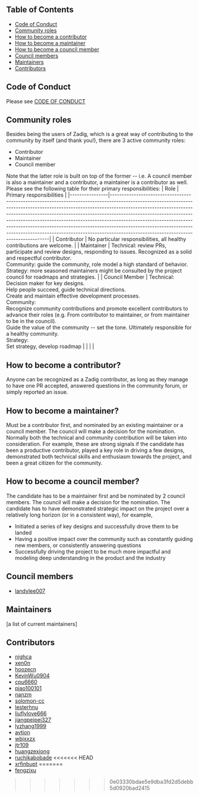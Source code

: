 ## Table of Contents

- [Code of Conduct](#code-of-conduct)
- [Community roles](#community-roles)
- [How to become a contributor](#how-to-become-a-contributor)
- [How to become a maintainer](#how-to-become-a-maintainer)
- [How to become a council member](#how-to-become-a-council-member)
- [Council members](#council-members)
- [Maintainers](#maintainers)
- [Contributors](#contributors)

## Code of Conduct
Please see [CODE OF CONDUCT](CODE_OF_CONDUCT.md)

## Community roles

Besides being the users of Zadig, which is a great way of contributing to the community by itself (and thank you!), there are 3 active community roles:
- Contributor
- Maintainer
- Council member

Note that the latter role is built on top of the former -- i.e. A council member is also a maintainer and a contributor, a maintainer is a contributor as well. Please see the following table for their primary responsibilities:
| Role           | Primary responsibilities                                                                                                                                                                                                                                                                                                                                                                                                                                                                                                                |
|----------------|----------------------------------------------------------------------------------------------------------------------------------------------------------------------------------------------------------------------------------------------------------------------------------------------------------------------------------------------------------------------------------------------------------------------------------------------------------------------------------------------------------------------------------------|
| Contributor    | No particular responsibilities, all healthy contributions are welcome.                                                                                                                                                                                                                                                                                                                                                                                                                                                                 |
| Maintainer     | Technical: review PRs, participate and review designs, responding to issues. Recognized as a solid and respectful contributor.<br>Community: guide the community, role model a high standard of behavior.<br>Strategy: more seasoned maintainers might be consulted by the project council for roadmaps and strategies.                                                                                                                                                                                                                |
| Council Member | Technical:<br>Decision maker for key designs.<br>Help people succeed, guide technical directions.<br>Create and maintain  effective development processes.<br>Community: <br>Recognize community contributions and promote excellent contributors to advance their roles (e.g. From contributor to maintainer, or from maintainer to be in the council). <br>Guide the value of the community -- set the tone. Ultimately responsible for a healthy community.<br>Strategy:  <br>Set strategy, develop roadmap |
|                |                                                                                                                                                                                                                                                                                                                                                                                                                                                                                                                                        |

## How to become a contributor?
Anyone can be recognized as a Zadig contributor, as long as they manage to have one PR accepted, answered questions in the community forum, or simply reported an issue.

## How to become a maintainer?
Must be a contributor first, and nominated by an existing maintainer or a council member.
The council will make a decision for the nomination. Normally both the technical and community contribution will be taken into consideration. For example, these are strong signals if the candidate has been a productive contributor, played a key role in driving a few designs, demonstrated both technical skills and enthusiasm towards the project, and been a great citizen for the community.

## How to become a council member?
The candidate has to be a maintainer first and be nominated by 2 council members.
The council will make a decision for the nomination. The candidate has to have demonstrated strategic impact on the project over a relatively long horizon (or in a consistent way), for example,
- Initiated a series of key designs and successfully drove them to be landed
- Having a positive impact over the community such as constantly guiding new members, or consistently answering questions
- Successfully driving the project to be much more impactful and modeling deep understanding in the product and the industry

## Council members
- [landylee007](https://github.com/landylee007)

## Maintainers
[a list of current maintainers]

## Contributors
- [nighca](https://github.com/nighca)
- [xen0n](https://github.com/xen0n)
- [hoozecn](https://github.com/hoozecn)
- [KevinWu0904](https://github.com/KevinWu0904)
- [cpu6660](https://github.com/cpu6660)
- [piao100101](https://github.com/piao100101)
- [nanzm](https://github.com/nanzm)
- [solomon-cc](https://github.com/solomon-cc)
- [lesterhnu](https://github.com/lesterhnu)
- [liuflylove666](https://github.com/liuflylove666)
- [jiangpeipei327](https://github.com/jiangpeipei327)
- [lyzhang1999](https://github.com/lyzhang1999)
- [avtion](https://github.com/avtion)
- [wbjxxzx](https://github.com/wbjxxzx)
- [jtr109](https://github.com/jtr109)
- [huangzexiong](https://github.com/huangzexiong)
- [ruchikabobade](https://github.com/ruchikabobade)
<<<<<<< HEAD
- [xrfinbupt](https://github.com/xrfinbupt)
=======
- [fengzixu](https://github.com/fengzixu)
>>>>>>> 0e03330bdae5e9dba3fd2d5debb5d0920bad2415
